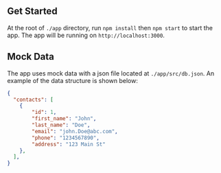 ## Get Started
At the root of `./app` directory, run `npm install` then `npm start` to start the app. The app will be running on `http://localhost:3000`.

## Mock Data
The app uses mock data with a json file located at `./app/src/db.json`. An example of the data structure is shown below:
```json
{
  "contacts": [
    {
        "id": 1,
        "first_name": "John",
        "last_name": "Doe",
        "email": "john.Doe@abc.com",
        "phone": "1234567890",
        "address": "123 Main St"    
    },
  ],
}
```

